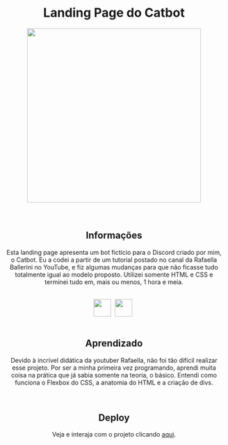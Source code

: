 <h1 align="center">Landing Page do Catbot</h1>
<div align="center">
<img height="400cm" src="https://user-images.githubusercontent.com/119365652/205827030-728ada33-64fa-4df8-b273-38cd8c1128dc.gif"/>
</div>
<br>
</br>

<h2 align="center">Informações</h2>
<p align="center">Esta landing page apresenta um bot fictício para o Discord criado por mim, o Catbot. Eu a codei a partir de um tutorial postado no canal da Rafaella Ballerini no YouTube, e fiz algumas mudanças para que não ficasse tudo totalmente igual ao modelo proposto. Utilizei somente HTML e CSS e terminei tudo em, mais ou menos, 1 hora e meia.</p>
<br>
<div align="center">
<img height="40cm" src="https://cdn.jsdelivr.net/gh/devicons/devicon/icons/html5/html5-original.svg"/> <img height="40cm" hspace="5" src="https://cdn.jsdelivr.net/gh/devicons/devicon/icons/css3/css3-original.svg"/>
</div>
<br>

<h2 align="center">Aprendizado</h2>
<p align="center">Devido à incrível didática da youtuber Rafaella, não foi tão difícil realizar esse projeto. Por ser a minha primeira vez programando, aprendi muita coisa na prática que já sabia somente na teoria, o básico. Entendi como funciona o Flexbox do CSS, a anatomia do HTML e a criação de divs.</p>
<br>

<h2 align="center">Deploy</h2>
<p align="center">Veja e interaja com o projeto clicando <a href="https://hijuliacs.github.io/catbot/">aqui</a>.</p>
